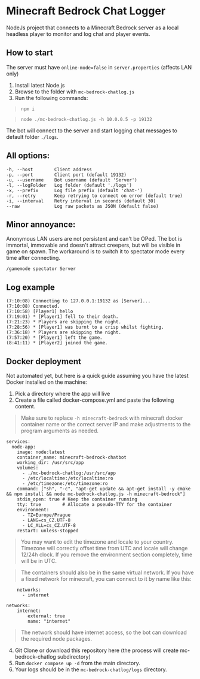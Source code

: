 # Minecraft Bedrock Chat Logger

NodeJs project that connects to a Minecraft Bedrock server as a local headless player to monitor and log chat and player events.



## How to start
The server must have `online-mode=false` in `server.properties` (affects LAN only)

1) Install latest Node.js
2) Browse to the folder with `mc-bedrock-chatlog.js`
3) Run the following commands:
   
> ```npm i```

> ```node ./mc-bedrock-chatlog.js -h 10.0.0.5 -p 19132```

The bot will connect to the server and start logging chat messages to default folder `./logs`.

## All options:
```
-h, --host        Client address
-p, --port        Client port (default 19132)
-u, --username    Bot username (default 'Server')
-l, --logFolder   Log folder (default './logs')
-x, --prefix      Log file prefix (default 'chat-')
-r, --retry       Keep retrying to connect on error (default true)
-i, --interval    Retry interval in seconds (default 30)
--raw             Log raw packets as JSON (default false)
```


## Minor annoyance:
Anonymous LAN users are not persistent and can't be OPed.
The bot is immortal, immovable and doesn't attract creepers,
but will be visible in game on spawn.
The workaround is to switch it to spectator mode every time after connecting.

`/gamemode spectator Server`

## Log example
```
(7:10:08) Connecting to 127.0.0.1:19132 as [Server]...
(7:10:08) Connected.
(7:10:58) [Player1] hello
(7:19:01) * [Player1] fell to their death.
(7:21:23) * Players are skipping the night.
(7:28:56) * [Player1] was burnt to a crisp whilst fighting.
(7:36:18) * Players are skipping the night.
(7:57:20) * [Player1] left the game.
(8:41:11) * [Player2] joined the game.
```

## Docker deployment
Not automated yet, but here is a quick guide assuming you have the latest Docker installed on the machine:

1) Pick a directory where the app will live
2) Create a file called docker-compose.yml and paste the following content.

> Make sure to replace `-h minecraft-bedrock` with minecraft docker container name 
> or the correct server IP and make adjustments to the program arguments as needed.

```
services:
  node-app:
    image: node:latest
    container_name: minecraft-bedrock-chatbot
    working_dir: /usr/src/app
    volumes:
      - ./mc-bedrock-chatlog:/usr/src/app
      - /etc/localtime:/etc/localtime:ro
      - /etc/timezone:/etc/timezone:ro
    command: ["sh", "-c", "apt-get update && apt-get install -y cmake && npm install && node mc-bedrock-chatlog.js -h minecraft-bedrock"]
    stdin_open: true # Keep the container running
    tty: true        # Allocate a pseudo-TTY for the container
    environment:
      - TZ=Europe/Prague
      - LANG=cs_CZ.UTF-8
      - LC_ALL=cs_CZ.UTF-8
    restart: unless-stopped
```
> You may want to edit the timezone and locale to your country. Timezone will correctly offset time from UTC and locale will change 12/24h clock. If you remove the environment section completely, time will be in UTC.

> The containers should also be in the same virtual network. If you have a fixed network for minecraft, you can connect to it by name like this:
```
    networks:
      - internet
      
networks:
    internet:
        external: true
        name: "internet"
```
> The network should have internet access, so the bot can download the required node packages.

4) Git Clone or download this repository here (the process will create mc-bedrock-chatlog subdirectory)
5) Run `docker compose up -d` from the main directory.
6) Your logs should be in the `mc-bedrock-chatlog/logs` directory.